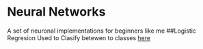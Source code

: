 # Neural Networks
A set of neuronal implementations for beginners like me
##Logistic Regresion
Used to Clasify betewen to classes
[here](logistic_regresion)

